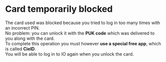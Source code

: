 # Card temporarily blocked

The card used was blocked because you tried to log in too many times with an incorrect PIN.  
No problem: you can unlock it with the **PUK code** which was delivered to you along with the card.  
To complete this operation you must however **use a special free app**, which is called **CieID**.  
You will be able to log in to IO again when you unlock the card.
